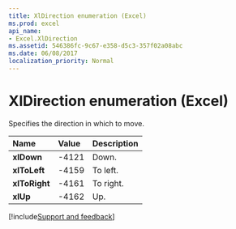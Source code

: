 ```yaml
---
title: XlDirection enumeration (Excel)
ms.prod: excel
api_name:
- Excel.XlDirection
ms.assetid: 546386fc-9c67-e358-d5c3-357f02a08abc
ms.date: 06/08/2017
localization_priority: Normal
---
```



# XlDirection enumeration (Excel)

Specifies the direction in which to move.



|Name|Value|Description|
|:-----|:-----|:-----|
| **xlDown**|-4121|Down.|
| **xlToLeft**|-4159|To left.|
| **xlToRight**|-4161|To right.|
| **xlUp**|-4162|Up.|

[!include[Support and feedback](~/includes/feedback-boilerplate.md)]
